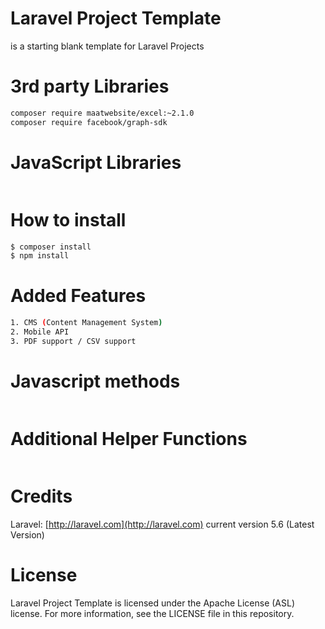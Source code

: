 # Laravel Project Template
is a starting blank template for Laravel Projects

# 3rd party Libraries
```sh
composer require maatwebsite/excel:~2.1.0
composer require facebook/graph-sdk
```

# JavaScript Libraries
```sh

```

# How to install
```sh
$ composer install
$ npm install
```

# Added Features
```sh
1. CMS (Content Management System)
2. Mobile API
3. PDF support / CSV support
```

# Javascript methods
```sh

```

# Additional Helper Functions
```sh

```

# Credits
Laravel: [http://laravel.com](http://laravel.com) current version 5.6 (Latest Version)

# License
Laravel Project Template is licensed under the Apache License (ASL) license. For more information, see the LICENSE file in this repository.
